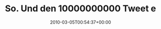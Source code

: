 ---
retweeted: false
source: <a href="http://twitter.com" rel="nofollow">Twitter Web Client</a>
entities:
  hashtags: []
  symbols: []
  user_mentions:
  - name: Gelb wegen Meckerns (she/her)
    screen_name: placetogo
    indices:
    - '46'
    - '56'
    id_str: '14292132'
    id: '14292132'
  - name: Gelb wegen Meckerns (she/her)
    screen_name: placetogo
    indices:
    - '93'
    - '103'
    id_str: '14292132'
    id: '14292132'
  urls: []
display_text_range:
- '0'
- '113'
favorite_count: '1'
id_str: '10000019129'
truncated: false
retweet_count: '0'
id: '10000019129'
created_at: Fri Mar 05 00:54:37 +0000 2010
favorited: false
full_text: So. Und den 10000000000 Tweet ever, widme ich [@placetogo](https://twitter.com/placetogo).
  Weil öhm, meine ganze Timeline mit [@placetogo](https://twitter.com/placetogo) voll
  ist?
lang: de
tags:
- pesos:twitter
date: '2010-03-05T00:54:37+00:00'
src: https://twitter.com/bascht/status/10000019129
original_url: https://twitter.com/bascht/status/10000019129
type: twitter_tweet
text: So. Und den 10000000000 Tweet ever, widme ich [@placetogo](https://twitter.com/placetogo).
  Weil öhm, meine ganze Timeline mit [@placetogo](https://twitter.com/placetogo) voll
  ist?
title: So. Und den 10000000000 Tweet e

---